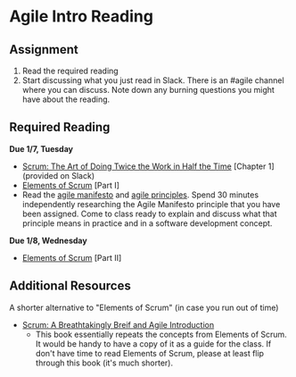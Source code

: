 # Agile Intro Reading

## Assignment

1. Read the required reading
2. Start discussing what you just read in Slack. There is an #agile channel where you can discuss. Note down any burning questions you might have about the reading.

## Required Reading

**Due 1/7, Tuesday**

- [Scrum: The Art of Doing Twice the Work in Half the Time](https://www.amazon.com/Scrum-Doing-Twice-Work-Half/dp/038534645X) [Chapter 1] (provided on Slack)
- [Elements of Scrum](https://www.amazon.com/Elements-Scrum-Chris-Sims-ebook/dp/B004O0U74Q/ref=sr_1_2?s=digital-text&ie=UTF8&qid=1546492282&sr=1-2&keywords=elements+of+scrum) [Part I]
- Read the [agile manifesto](https://agilemanifesto.org/) and [agile principles](https://agilemanifesto.org/principles.html). Spend 30 minutes independently researching the Agile Manifesto principle that you have been assigned. Come to class ready to explain and discuss what that principle means in practice and in a software development concept. 

 **Due 1/8, Wednesday**
 - [Elements of Scrum](https://www.amazon.com/Elements-Scrum-Chris-Sims-ebook/dp/B004O0U74Q/ref=sr_1_2?s=digital-text&ie=UTF8&qid=1546492282&sr=1-2&keywords=elements+of+scrum) [Part II] 

## Additional Resources

A shorter alternative to "Elements of Scrum" (in case you run out of time)

- [Scrum: A Breathtakingly Breif and Agile Introduction](https://www.amazon.com/dp/B007P5N8D4/ref=dp-kindle-redirect?_encoding=UTF8&btkr=1)
	- This book essentially repeats the concepts from Elements of Scrum. It would be handy to have a copy of it as a guide for the class. If don't have time to read Elements of Scrum, please at least flip through this book (it's much shorter).
